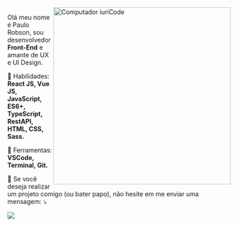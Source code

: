 <img src="https://raw.githubusercontent.com/MicaelliMedeiros/micaellimedeiros/master/image/computer-illustration.png" min-width="400px" max-width="400px" width="400px" align="right" alt="Computador iuriCode">

<p align="left"> 
  Olá meu nome é Paulo Robson, sou desenvolvedor <strong>Front-End</strong> e amante de UX e UI Design.
</p>

<p align="left">
  🦄 Habilidades: <strong>React JS, Vue JS, JavaScript, ES6+, TypeScript, RestAPI, HTML, CSS, Sass.</strong>
</p>

<p align="left">
  💼 Ferramentas: <strong>VSCode, Terminal, Git.</strong>
</p>

<p align="left">
  💌 Se você deseja realizar um projeto comigo (ou bater papo), não hesite em me enviar uma mensagem: ⤵️
</p>

<p align="left"> 
  <a href="https://www.linkedin.com/in/probson01" alt="Linkedin">
  <img src="https://img.shields.io/badge/-Linkedin-0e76a8?style=for-the-badge&logo=Linkedin&logoColor=white&link=https://www.linkedin.com/in/iuricode" /></a>
</p>  
